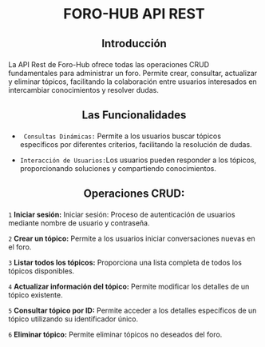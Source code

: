# <h1 align="center">FORO-HUB API REST </h1>

## <p align="center">Introducción

La API Rest de Foro-Hub ofrece todas las operaciones CRUD fundamentales para administrar un foro. Permite crear, consultar, actualizar y eliminar tópicos, facilitando la colaboración entre usuarios interesados en intercambiar conocimientos y resolver dudas.


## <p align="center">Las Funcionalidades


- `  Consultas Dinámicas: `
Permite a los usuarios buscar tópicos específicos por diferentes criterios, facilitando la resolución de dudas.

- ` Interacción de Usuarios: `Los usuarios pueden responder a los tópicos, proporcionando soluciones y compartiendo conocimientos.


## <p align="center">Operaciones CRUD:

`1` **Iniciar sesión:** Iniciar sesión: Proceso de autenticación de usuarios mediante nombre de usuario y contraseña.

`2` **Crear un tópico:** Permite a los usuarios iniciar conversaciones nuevas en el foro.

`3` **Listar todos los tópicos:** Proporciona una lista completa de todos los tópicos disponibles.

`4` **Actualizar información del tópico:** Permite modificar los detalles de un tópico existente.

`5` **Consultar tópico por ID:** Permite acceder a los detalles específicos de un tópico utilizando su identificador único.

`6` **Eliminar tópico:** Permite eliminar tópicos no deseados del foro.

